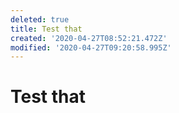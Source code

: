 ```yaml
---
deleted: true
title: Test that
created: '2020-04-27T08:52:21.472Z'
modified: '2020-04-27T09:20:58.995Z'
---
```


# Test that

